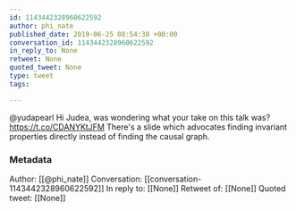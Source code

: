 ```yaml
---
id: 1143442328960622592
author: phi_nate
published_date: 2019-06-25 08:54:30 +00:00
conversation_id: 1143442328960622592
in_reply_to: None
retweet: None
quoted_tweet: None
type: tweet
tags:

---
```


@yudapearl Hi Judea, was wondering what your take on this talk was? https://t.co/CDANYKtJFM There's a slide which advocates finding invariant properties directly instead of finding the causal graph.

### Metadata

Author: [[@phi_nate]]
Conversation: [[conversation-1143442328960622592]]
In reply to: [[None]]
Retweet of: [[None]]
Quoted tweet: [[None]]
